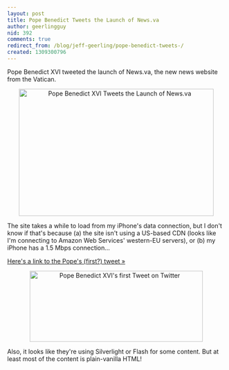 ```yaml
---
layout: post
title: Pope Benedict Tweets the Launch of News.va
author: geerlingguy
nid: 392
comments: true
redirect_from: /blog/jeff-geerling/pope-benedict-tweets-/
created: 1309300796
---
```

<p>Pope Benedict XVI tweeted the launch of News.va, the new news website from the Vatican.</p><p style="text-align: center;"><img src="http://www.opensourcecatholic.com/sites/opensourcecatholic.com/files/user-uploads/Jeff%20Geerling/Screen-shot-2011-06-28-at-25905-PM.png" alt="Pope Benedict XVI Tweets the Launch of News.va" width="450" height="294" /></p><p>The site takes a while to load from my iPhone's data connection, but I don't know if that's because (a) the site isn't using a US-based CDN (looks like I'm connecting to Amazon Web Services' western-EU servers), or (b) my iPhone has a 1.5 Mbps connection...</p><p><a href="https://twitter.com/#!/news_va_en/status/85740997933404160">Here's a link to the Pope's (first?) tweet »</a></p><p style="text-align: center;"><img src="http://www.opensourcecatholic.com/sites/opensourcecatholic.com/files/user-uploads/Jeff%20Geerling/pope-benedict-first-tweet.png" alt="Pope Benedict XVI's first Tweet on Twitter" width="400" height="164" /></p><p>Also, it looks like they're using Silverlight or Flash for some content. But at least most of the content is plain-vanilla HTML!</p>
